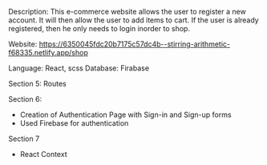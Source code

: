 Description: This e-commerce website allows the user to register a new account.  It will then allow the user to  add items to cart.  If the user is already registered, then he only needs to login inorder to shop.

Website: https://6350045fdc20b7175c57dc4b--stirring-arithmetic-f68335.netlify.app/shop

Language: React, scss
Database: Firabase

Section 5: Routes

Section 6:
- Creation of Authentication Page with Sign-in and Sign-up forms
- Used Firebase for authentication

Section 7
- React Context


